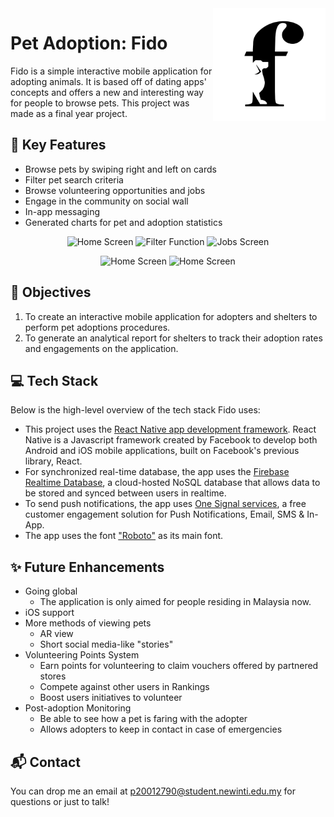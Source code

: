 <img src="./assets/images/bootsplash_logo.png" alt="Fido Logo" width="180" align="right">

# Pet Adoption: Fido

Fido is a simple interactive mobile application for adopting animals. It is based off of dating apps' concepts and offers a new and interesting way for people to browse pets. This project was made as a final year project.

## 🔑 Key Features
* Browse pets by swiping right and left on cards
* Filter pet search criteria
* Browse volunteering opportunities and jobs
* Engage in the community on social wall
* In-app messaging
* Generated charts for pet and adoption statistics

<p float="left" align="middle">
  <img src="https://drive.google.com/uc?export=view&id=1ABWFCIKnGsidnYTsCeSazuzMakeAeKQm" alt="Home Screen" style="width: 200px; max-width: 100%; height: auto" >
  <img src="https://drive.google.com/uc?export=view&id=16vz2xVMDQxVLetp4hOqjkLspB6iA1Zj2" alt="Filter Function" style="width: 200px; max-width: 100%; height: auto" >
  <img src="https://drive.google.com/uc?export=view&id=1JI-nbnO38w5_NWYuS-qSt7jqQIB7TUCI" alt="Jobs Screen" style="width: 200px; max-width: 100%; height: auto" >
</p>
<p align="center">
 <img src="https://drive.google.com/uc?export=view&id=1iXf4KXzSHElaY-AMNWabBMKvhqvzLmFi" alt="Home Screen" style="width: 200px; max-width: 100%; height: auto" >
 <img src="https://drive.google.com/uc?export=view&id=19nGBj06xDxTbObccJFJ5p0DsUQGJiren" alt="Home Screen" style="width: 200px; max-width: 100%; height: auto" >
</p>


## 🎯 Objectives
1. To create an interactive mobile application for adopters and shelters to perform pet adoptions procedures.
2. To generate an analytical report for shelters to track their adoption rates and engagements on the application.

## 💻 Tech Stack
Below is the high-level overview of the tech stack Fido uses:

- This project uses the [React Native app development framework](https://reactnative.dev/). React Native is a Javascript framework created by Facebook to develop both Android and iOS mobile applications, built on Facebook's previous library, React.
- For synchronized real-time database, the app uses the [Firebase Realtime Database](https://firebase.google.com/), a cloud-hosted NoSQL database that allows data to be stored and synced  between users in realtime.
- To send push notifications, the app uses [One Signal services](https://onesignal.com/), a free customer engagement solution for Push Notifications, Email, SMS & In-App.
- The app uses the font ["Roboto"](https://fonts.google.com/specimen/Roboto) as its main font.

## ✨ Future Enhancements
* Going global
  * The application is only aimed for people residing in Malaysia now.
* iOS support
* More methods of viewing pets
  * AR view
  * Short social media-like "stories"
* Volunteering Points System
  * Earn points for volunteering to claim vouchers offered by partnered stores
  * Compete against other users in Rankings
  * Boost users initiatives to volunteer
* Post-adoption Monitoring
  * Be able to see how a pet is faring with the adopter
  * Allows adopters to keep in contact in case of emergencies
  
## 📬 Contact
You can drop me an email at p20012790@student.newinti.edu.my for questions or just to talk!
